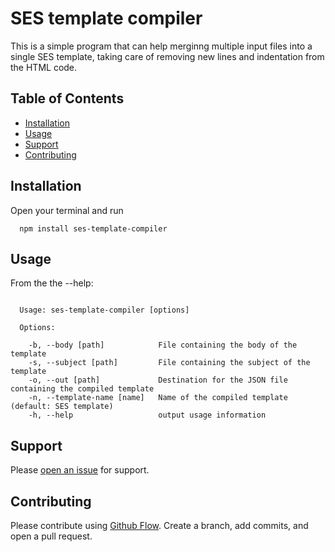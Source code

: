 # SES template compiler

This is  a simple program that can help merginng multiple input files into a single SES template,
taking care of removing new lines and indentation from the HTML code.

## Table of Contents

- [Installation](#installation)
- [Usage](#usage)
- [Support](#support)
- [Contributing](#contributing)

## Installation

Open your terminal and run 

```shell
  npm install ses-template-compiler
```

## Usage

From the the --help: 
```

  Usage: ses-template-compiler [options]

  Options:

    -b, --body [path]            File containing the body of the template
    -s, --subject [path]         File containing the subject of the template
    -o, --out [path]             Destination for the JSON file containing the compiled template
    -n, --template-name [name]   Name of the compiled template (default: SES template)
    -h, --help                   output usage information

```

## Support

Please [open an issue](https://github.com/fraction/readme-boilerplate/issues/new) for support.

## Contributing

Please contribute using [Github Flow](https://guides.github.com/introduction/flow/). Create a branch, add commits, and open a pull request.